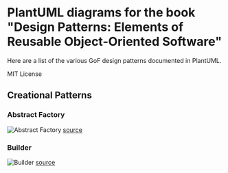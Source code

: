 # PlantUML diagrams for the book "Design Patterns: Elements of Reusable Object-Oriented Software"

Here are a list of the various GoF design patterns documented in PlantUML.

MIT License

## Creational Patterns

### Abstract Factory 

![Abstract Factory](http://www.plantuml.com/plantuml/proxy?cache=no&src=https://raw.githubusercontent.com/fuhrmanator/gof-plantuml/master/GoF_AbstractFactory_class.plantuml) [source](GoF_AbstractFactory_class.plantuml)

### Builder

![Builder](http://www.plantuml.com/plantuml/proxy?cache=no&src=https://raw.githubusercontent.com/fuhrmanator/gof-plantuml/master/GoF_Builder_class.plantuml) [source](GoF_Builder_class.plantuml)


